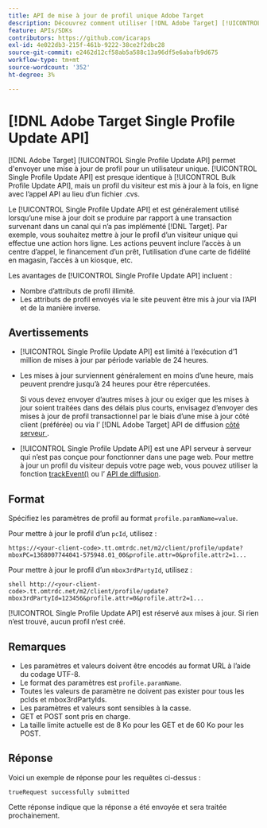 ```yaml
---
title: API de mise à jour de profil unique Adobe Target
description: Découvrez comment utiliser [!DNL Adobe Target] [!UICONTROL Single Profile Update API] pour envoyer les données de profil d’un visiteur unique à [!DNL Target].
feature: APIs/SDKs
contributors: https://github.com/icaraps
exl-id: 4e022db3-215f-461b-9222-38ce2f2dbc28
source-git-commit: e2462d12cf58ab5a588c13a96df5e6abafb9d675
workflow-type: tm+mt
source-wordcount: '352'
ht-degree: 3%

---
```


# [!DNL Adobe Target Single Profile Update API]

[!DNL Adobe Target] [!UICONTROL Single Profile Update API] permet d&#39;envoyer une mise à jour de profil pour un utilisateur unique. [!UICONTROL Single Profile Update API] est presque identique à [!UICONTROL Bulk Profile Update API], mais un profil du visiteur est mis à jour à la fois, en ligne avec l’appel API au lieu d’un fichier .cvs.

Le [!UICONTROL Single Profile Update API] et est généralement utilisé lorsqu’une mise à jour doit se produire par rapport à une transaction survenant dans un canal qui n’a pas implémenté [!DNL Target]. Par exemple, vous souhaitez mettre à jour le profil d’un visiteur unique qui effectue une action hors ligne. Les actions peuvent inclure l’accès à un centre d’appel, le financement d’un prêt, l’utilisation d’une carte de fidélité en magasin, l’accès à un kiosque, etc.

Les avantages de [!UICONTROL Single Profile Update API] incluent :

* Nombre d’attributs de profil illimité.
* Les attributs de profil envoyés via le site peuvent être mis à jour via l’API et de la manière inverse.

## Avertissements

* [!UICONTROL Single Profile Update API] est limité à l’exécution d’1 million de mises à jour par période variable de 24 heures.
* Les mises à jour surviennent généralement en moins d’une heure, mais peuvent prendre jusqu’à 24 heures pour être répercutées.

  Si vous devez envoyer d’autres mises à jour ou exiger que les mises à jour soient traitées dans des délais plus courts, envisagez d’envoyer des mises à jour de profil transactionnel par le biais d’une mise à jour côté client (préférée) ou via l’ [!DNL Adobe Target] API de diffusion [ côté serveur ](/help/dev/implement/delivery-api/overview.md).

* [!UICONTROL Single Profile Update API] est une API serveur à serveur qui n’est pas conçue pour fonctionner dans une page web. Pour mettre à jour un profil du visiteur depuis votre page web, vous pouvez utiliser la fonction [trackEvent()](/help/dev/implement/client-side/atjs/atjs-functions/adobe-target-trackevent.md) ou l’ [ API de diffusion](/help/dev/implement/delivery-api/overview.md).

## Format

Spécifiez les paramètres de profil au format `profile.paramName=value`.

Pour mettre à jour le profil d’un `pcId`, utilisez :

``````
https://<your-client-code>.tt.omtrdc.net/m2/client/profile/update?mboxPC=1368007744041-575948.01_00&profile.attr=0&profile.attr2=1...
``````

Pour mettre à jour le profil d’un `mbox3rdPartyId`, utilisez :

``````
shell http://<your-client-code>.tt.omtrdc.net/m2/client/profile/update?mbox3rdPartyId=123456&profile.attr=0&profile.attr2=1...
``````

[!UICONTROL Single Profile Update API] est réservé aux mises à jour. Si rien n’est trouvé, aucun profil n’est créé.

## Remarques

* Les paramètres et valeurs doivent être encodés au format URL à l’aide du codage UTF-8.
* Le format des paramètres est `profile.paramName`.
* Toutes les valeurs de paramètre ne doivent pas exister pour tous les pcIds et mbox3rdPartyIds.
* Les paramètres et valeurs sont sensibles à la casse.
* GET et POST sont pris en charge.
* La taille limite actuelle est de 8 Ko pour les GET et de 60 Ko pour les POST.

## Réponse

Voici un exemple de réponse pour les requêtes ci-dessus :

`trueRequest successfully submitted`

Cette réponse indique que la réponse a été envoyée et sera traitée prochainement.
